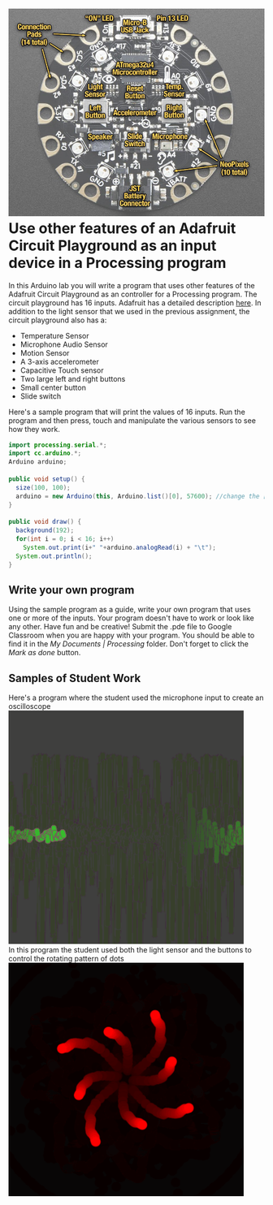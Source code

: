 ![](CircuitPlaygroundLabeled.jpg)   
Use other features of an Adafruit Circuit Playground as an input device in a Processing program
===============================================================================================
In this Arduino lab you will write a program that uses other features of the Adafruit Circuit Playground as an controller for a Processing program. The circuit playground has 16 inputs. Adafruit has a detailed description [here](https://learn.adafruit.com/introducing-circuit-playground/guided-tour). In addition to the light sensor that we used in the previous assignment, the circuit playground also has a:
* Temperature Sensor
* Microphone Audio Sensor
* Motion Sensor
* A 3-axis accelerometer
* Capacitive Touch sensor
* Two large left and right buttons
* Small center button
* Slide switch 

Here's a sample program that will print the values of 16 inputs. Run the program and then press, touch and manipulate the various sensors to see how they work.
```java {.line-numbers}
import processing.serial.*;
import cc.arduino.*;
Arduino arduino;

public void setup() {
  size(100, 100);
  arduino = new Arduino(this, Arduino.list()[0], 57600); //change the [0] to a [1] or [2] etc. if your program doesn't work
}

public void draw() {
  background(192);
  for(int i = 0; i < 16; i++)
    System.out.print(i+" "+arduino.analogRead(i) + "\t");
  System.out.println();
}
```
Write your own program
----------------------
Using the sample program as a guide, write your own program that uses one or more of the inputs. Your program doesn't have to work or look like any other. Have fun and be creative! Submit the .pde file to Google Classroom when you are happy with your program. You should be able to find it in the *My Documents | Processing* folder. Don't forget to click the *Mark as done* button.

Samples of Student Work
-----------------------
Here's a program where the student used the microphone input to create an oscilloscope   
![](Oscilloscope1.gif)   
In this program the student used both the light sensor and the buttons to control the rotating pattern of dots
![](Shapes.gif)   
